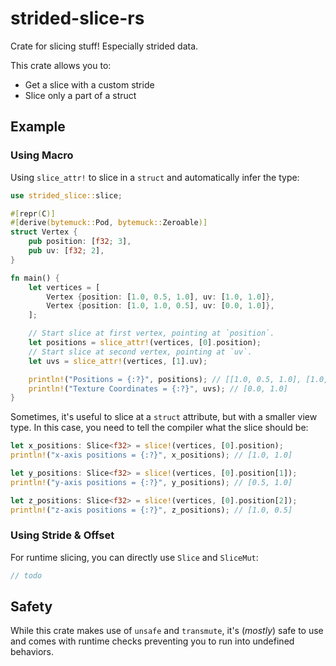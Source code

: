 # strided-slice-rs

Crate for slicing stuff! Especially strided data.

This crate allows you to:
* Get a slice with a custom stride
* Slice only a part of a struct

## Example

### Using Macro

Using `slice_attr!` to slice in a `struct` and automatically infer the type:

```rust
use strided_slice::slice;

#[repr(C)]
#[derive(bytemuck::Pod, bytemuck::Zeroable)]
struct Vertex {
    pub position: [f32; 3],
    pub uv: [f32; 2],
}

fn main() {
    let vertices = [
        Vertex {position: [1.0, 0.5, 1.0], uv: [1.0, 1.0]},
        Vertex {position: [1.0, 1.0, 0.5], uv: [0.0, 1.0]},
    ];

    // Start slice at first vertex, pointing at `position`.
    let positions = slice_attr!(vertices, [0].position);
    // Start slice at second vertex, pointing at `uv`.
    let uvs = slice_attr!(vertices, [1].uv);

    println!("Positions = {:?}", positions); // [[1.0, 0.5, 1.0], [1.0, 1.0, 0.5]]
    println!("Texture Coordinates = {:?}", uvs); // [0.0, 1.0]
}
```

Sometimes, it's useful to slice at a `struct` attribute, but with a smaller view type. In this case,
you need to tell the compiler what the slice should be:

```rust
let x_positions: Slice<f32> = slice!(vertices, [0].position);
println!("x-axis positions = {:?}", x_positions); // [1.0, 1.0]

let y_positions: Slice<f32> = slice!(vertices, [0].position[1]);
println!("y-axis positions = {:?}", y_positions); // [0.5, 1.0]

let z_positions: Slice<f32> = slice!(vertices, [0].position[2]);
println!("z-axis positions = {:?}", z_positions); // [1.0, 0.5]
```

### Using Stride & Offset

For runtime slicing, you can directly use `Slice` and `SliceMut`:

```rust
// todo
```

## Safety

While this crate makes use of `unsafe` and `transmute`, it's (_mostly_) safe
to use and comes with runtime checks preventing you to run into undefined behaviors.

